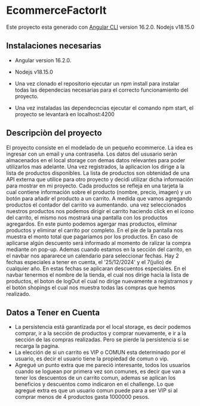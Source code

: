# EcommerceFactorIt

Este proyecto esta generado con [Angular CLI](https://github.com/angular/angular-cli) version 16.2.0.
Nodejs v18.15.0

## Instalaciones necesarias
- Angular version 16.2.0.
- Nodejs v18.15.0

- Una vez clonado el repositorio ejecutar un npm install para instalar todas las dependecias necesarias para el correcto funcionamiento del proyecto.
- Una vez instaladas las dependecncias ejecutar el comando npm start, el proyecto se levantarà en localhost:4200

## Descripciòn del proyecto
El proyecto consiste en el modelado de un pequeño ecommerce. La idea es ingresar con un email y una contraseña. Los datos del ususario seràn almacenados en el local storage con demas datos relevantes para poder utilizarlos mas adelante.
Una vez registrados, la aplicacion los dirige a la lista de productos disponibles. La lista de productos son obtenidad de una API externa que utilice para otro proyecto y decidì utilizar dicha información para mostrar en mi proyecto. Cada productos se refleja en una tarjeta la cual contiene información sobre el producto (nombre, precio, imagen) y un botón para añadir el producto a un carrito.
A medida que vamos agregando productos el contador del carrito va aumentando. una vez seleccionados nuestros productos nos podemos dirigir el carrito haciendo click en el ícono del carrito, el mismo nos mostrará una pantalla con los productos agregardos. En este punto podemos agergar mas productos, eliminar productos y eliminar el carrito por completo. En el pie de la pantalla nos muestra el monto total que pagariamos por los productos. En caso de aplicarse algún descuento será informado al momento de ralizar la compra mediante on pop-up.
Ademas cuando estamos en la sección del carrito, en el navbar nos apararece un calendario para seleccionar fechas.
Hay 2 fechas especiales a tener en cuenta, el '25/12/2024' y el 7(julio) de cualquier año. En estas fechas se aplicaran descuentos especiales.
En el navbar tenermos el nombre de la tienda, el cual nos dirige hacia la lista de productos, el boton de logOut el cual no dirige nuevamente a registrarnos y el botón shopings el cual nos muestra todas las compras que hemos realizado.

## Datos a Tener en Cuenta

- La persistencia está garantizada por el local storage, es decir podemos comprar, ir a la sección de productos y comprar nuevamente, e ir a la sección de las compras realizadas. Pero se pierde la persistencia si se recarga la pagina.
- La elección de si un carrito es VIP o COMUN esta determinado por el usuario, es decir el usuario tiene la propiedad de comun o vip.
- Agregué un punto extra que me pareció interesante, todos los usuarios cuando se loguean por primera vez son comunes, es decir que van a tener los descuentos de un carrito comun, ademas se aplican los beneficios y descuentos como indicaron en el challenge. Lo que agregué extra es que un usuario comun puede para a ser VIP si al comprar menos de 4 productos gasta 1000000 pesos.
